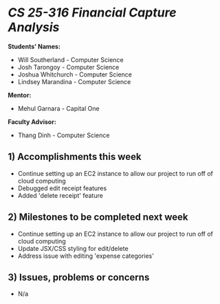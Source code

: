 # *CS 25-316 Financial Capture Analysis*

**Students' Names:**
* Will Southerland - Computer Science 
* Josh Tarongoy - Computer Science 
* Joshua Whitchurch - Computer Science 
* Lindsey Marandina - Computer Science 

**Mentor:**
* Mehul Garnara - Capital One

**Faculty Advisor:**
* Thang Dinh - Computer Science

## 1) Accomplishments this week ##
   - Continue setting up an EC2 instance to allow our project to run off of cloud computing
   - Debugged edit receipt features
   - Added 'delete receipt' feature
     
## 2) Milestones to be completed next week ##
   - Continue setting up an EC2 instance to allow our project to run off of cloud computing
   - Update JSX/CSS styling for edit/delete
   - Address issue with editing 'expense categories'

## 3) Issues, problems or concerns ##
   - N/a
   
